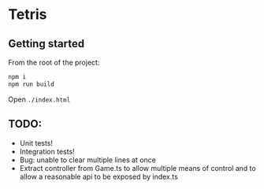# Tetris

## Getting started

From the root of the project:

```bash
npm i
npm run build
```

Open `./index.html`

## TODO:

- Unit tests!
- Integration tests!
- Bug: unable to clear multiple lines at once
- Extract controller from Game.ts to allow multiple means of control and to allow a reasonable api to be exposed by index.ts
